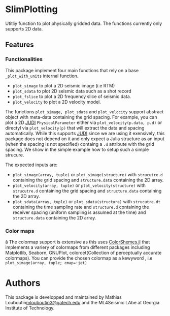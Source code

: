 # SlimPlotting

Utitliy function to plot physically gridded data. The functions currently only supports 2D data.

## Features

### Functionalities

This package implement four main functions that rely on a base `_plot_with_units` internal function.

- `plot_simage` to plot a 2D seismic image (i.e RTM)
- `plot_sdata` to plot 2D seismic data such as a shot record
- `plot_fslice` to plot a 2D frequency slice of seismic data.
- `plot_velocity` to plot a 2D velocity model.

The functions `plot_simage, plot_sdata` and `plot_velocity` support abstract object with meta-data containing the grid spacing. For example, you can plot a 2D [JUDI](https://github.com/slimgroup/JUDI.jl) `PhysicalParameter` either via `plot_velocity(p.data, p.d)` or directyl via `plot_velocity(p)` that will extract the data and spacing automatically. While this supports [JUDI](https://github.com/slimgroup/JUDI.jl) since we are using it exensively, this package does not depend on it and only expect a Julia structure as an input (when the spacing is not specified) containg a `.d` attribute with the grid spacing. We show in the simple example how to setup such a simple strucure.

The expected inputs are:
- `plot_simage(array, tuple)` or `plot_simage(structure)` with `strucutre.d`
 containing the grid spacing and `structure.data` containing the 2D array.
- `plot_velocity(array, tuple)` or `plot_velocity(structure)` with `strucutre.d`
 containing the grid spacing and `structure.data` containing the 2D array.
- `plot_sdata(array, tuple)` or `plot_sdata(structure)` with `strucutre.dt`
 containing the time sampling rate and `structure.d` containing the receiver spacing (uniform sampling is assumed at the time) and `structure.data` containing the 2D array.

### Color maps
å
The colormap support is extensive as this uses [ColorShemes.jl](https://juliagraphics.github.io/ColorSchemes.jl/stable/) that implements a variery of colormaps from different packages including Matplotlib, Seaborn, GNUPlot, colorcet(Collection of perceptually accurate colormaps). You can provide the chosen colormap as a kewyword , i.e `plot_simage(array, tuple; cmap=:jet)`

# Authors

This package is developped and maintained by Mathias Louboutin<mlouboutin3@gatech.edu> and the ML4Seismic LAbe at Georgia Institute of Technology.

